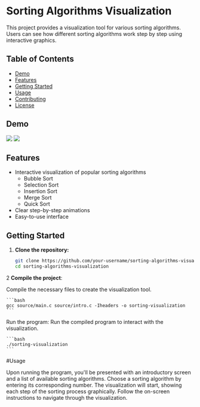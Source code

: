 # Sorting Algorithms Visualization

This project provides a visualization tool for various sorting algorithms. Users can see how different sorting algorithms work step by step using interactive graphics.

## Table of Contents

- [Demo](#demo)
- [Features](#features)
- [Getting Started](#getting-started)
- [Usage](#usage)
- [Contributing](#contributing)
- [License](#license)

## Demo

<img src = https://github.com/itsdhruvarora/chromasort/blob/main/images/Screenshot_2023-08-28-13-16-50_1920x1080.pn>
<img src = "https://github.com/itsdhruvarora/chromasort/blob/main/images/ezgif-2-59c8117805.gif">

## Features

- Interactive visualization of popular sorting algorithms
  - Bubble Sort
  - Selection Sort
  - Insertion Sort
  - Merge Sort
  - Quick Sort
- Clear step-by-step animations
- Easy-to-use interface

## Getting Started

1. **Clone the repository:**

   ```bash
   git clone https://github.com/your-username/sorting-algorithms-visualization.git
   cd sorting-algorithms-visualization
   ```

2 **Compile the project**:

Compile the necessary files to create the visualization tool.

    ```bash
    gcc source/main.c source/intro.c -Iheaders -o sorting-visualization
    ```

Run the program:
Run the compiled program to interact with the visualization.

    ```bash
    ./sorting-visualization
    ```

#Usage

Upon running the program, you'll be presented with an introductory screen and a list of available sorting algorithms.
Choose a sorting algorithm by entering its corresponding number.
The visualization will start, showing each step of the sorting process graphically.
Follow the on-screen instructions to navigate through the visualization.
